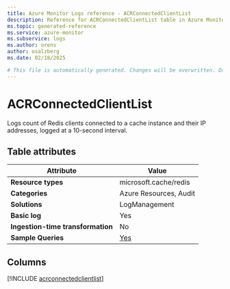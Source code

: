 ```yaml
---
title: Azure Monitor Logs reference - ACRConnectedClientList
description: Reference for ACRConnectedClientList table in Azure Monitor Logs.
ms.topic: generated-reference
ms.service: azure-monitor
ms.subservice: logs
ms.author: orens
author: osalzberg
ms.date: 02/18/2025

# This file is automatically generated. Changes will be overwritten. Do not change this file directly.
---
```


# ACRConnectedClientList

Logs count of Redis clients connected to a cache instance and their IP addresses, logged at a 10-second interval.


## Table attributes

|Attribute|Value|
|---|---|
|**Resource types**|microsoft.cache/redis|
|**Categories**|Azure Resources, Audit|
|**Solutions**| LogManagement|
|**Basic log**|Yes|
|**Ingestion-time transformation**|No|
|**Sample Queries**|[Yes](/azure/azure-monitor/reference/queries/acrconnectedclientlist)|



## Columns
  
[!INCLUDE [acrconnectedclientlist](~/reusable-content/ce-skilling/azure/includes/azure-monitor/reference/tables/acrconnectedclientlist-include.md)]
